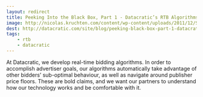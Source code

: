 ```yaml
---
layout: redirect
title: Peeking Into the Black Box, Part 1 - Datacratic’s RTB Algorithms
image: http://nicolas.kruchten.com/content/wp-content/uploads/2011/12/Surplus.png
dest: http://datacratic.com/site/blog/peeking-black-box-part-1-datacratic%E2%80%99s-rtb-algorithms
tags:
    - rtb
    - datacratic
---
```


At Datacratic, we develop real-time bidding algorithms. In order to accomplish advertiser goals, our algorithms automatically take advantage of other bidders’ sub-optimal behaviour, as well as navigate around publisher price floors. These are bold claims, and we want our partners to understand how our technology works and be comfortable with it.